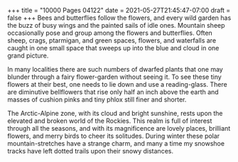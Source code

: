 +++
title = "10000 Pages 04122"
date = 2021-05-27T21:45:47-07:00
draft = false
+++
Bees and butterflies follow the flowers, and every wild garden has the buzz of busy wings and the painted sails of idle ones. Mountain sheep occasionally pose and group among the flowers and butterflies. Often sheep, crags, ptarmigan, and green spaces, flowers, and waterfalls are caught in one small space that sweeps up into the blue and cloud in one grand picture.

In many localities there are such numbers of dwarfed plants that one may blunder through a fairy flower-garden without seeing it. To see these tiny flowers at their best, one needs to lie down and use a reading-glass. There are diminutive bellflowers that rise only half an inch above the earth and masses of cushion pinks and tiny phlox still finer and shorter.

The Arctic-Alpine zone, with its cloud and bright sunshine, rests upon the elevated and broken world of the Rockies. This realm is full of interest through all the seasons, and with its magnificence are lovely places, brilliant flowers, and merry birds to cheer its solitudes. During winter these polar mountain-stretches have a strange charm, and many a time my snowshoe tracks have left dotted trails upon their snowy distances.
